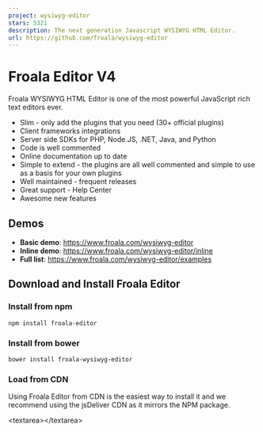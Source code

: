 ```yaml
---
project: wysiwyg-editor
stars: 5321
description: The next generation Javascript WYSIWYG HTML Editor.
url: https://github.com/froala/wysiwyg-editor
---
```


Froala Editor V4
================

Froala WYSIWYG HTML Editor is one of the most powerful JavaScript rich text editors ever.

-   Slim - only add the plugins that you need (30+ official plugins)
-   Client frameworks integrations
-   Server side SDKs for PHP, Node.JS, .NET, Java, and Python
-   Code is well commented
-   Online documentation up to date
-   Simple to extend - the plugins are all well commented and simple to use as a basis for your own plugins
-   Well maintained - frequent releases
-   Great support - Help Center
-   Awesome new features ​

Demos
-----

-   **Basic demo**: https://www.froala.com/wysiwyg-editor
-   **Inline demo**: https://www.froala.com/wysiwyg-editor/inline
-   **Full list**: https://www.froala.com/wysiwyg-editor/examples

Download and Install Froala Editor
----------------------------------

### Install from npm

```
npm install froala-editor
```

### Install from bower

```
bower install froala-wysiwyg-editor
```

### Load from CDN

Using Froala Editor from CDN is the easiest way to install it and we recommend using the jsDeliver CDN as it mirrors the NPM package.

<!-- Include Editor style. -->
<link href\="https://cdn.jsdelivr.net/npm/froala-editor@latest/css/froala\_editor.pkgd.min.css" rel\="stylesheet" type\="text/css" />

<!-- Create a tag that we will use as the editable area. -->
<!-- You can use a div tag as well. -->
<textarea\></textarea\>

<!-- Include Editor JS files. -->
<script type\="text/javascript" src\="https://cdn.jsdelivr.net/npm/froala-editor@latest/js/froala\_editor.pkgd.min.js"\></script\>

<!-- Initialize the editor. -->
<script\>
  new FroalaEditor('textarea');
</script\>

### Load from CDN as an AMD module

Froala Editor is compatible with AMD module loaders such as RequireJS. The following example shows how to load it along with the Algin plugin from CDN using RequireJS.

<html\>
<head\>
  <!-- Load CSS files. -->
  <link rel\="stylesheet" type\="text/css" href\="https://cdn.jsdelivr.net/npm/froala-editor@latest/css/froala\_editor.css"\>

  <script src\="require.js"\></script\>
  <script\>
    require.config({
      packages: \[{
        name: 'froala-editor',
        main: 'js/froala\_editor.min'
      }\],
      paths: {
        // Change this to your server if you do not wish to use our CDN.
        'froala-editor': 'https://cdn.jsdelivr.net/npm/froala-editor@latest'
      }
    });
  </script\>

  <style\>
    body {
      text-align: center;
    }
    div#editor {
      width: 81%;
      margin: auto;
      text-align: left;
    }
    .ss {
      background-color: red;
    }
  </style\>
</head\>

<body\>
  <div id\="editor"\>
    <div id\='edit' style\='margin-top:30px;'\>
    </div\>
  </div\>

  <script\>
    require(\[
      'froala-editor',
      'froala-editor/js/plugins/align.min'
    \], function(FroalaEditor) {
      new FroalaEditor('#edit')
    });
  </script\>
</body\>

</html\>

### Load Froala Editor as a CommonJS Module

Froala Editor is using an UMD module pattern, as a result it has support for CommonJS. _The following examples presumes you are using npm to install froala-editor, see Download and install FroalaEditor for more details._

var FroalaEditor \= require('froala-editor');

// Load a plugin.
require('froala-editor/js/plugins/align.min');

// Initialize editor.
new FroalaEditor('#edit');

### Load Froala Editor as a transpiled ES6/UMD module

Since Froala Editor supports ES6 (ESM - ECMAScript modules) and UMD (AMD, CommonJS), it can be also loaded as a module with the use of transpilers. E.g. Babel, Typescript. _The following examples presumes you are using npm to install froala-editor, see Download and install FroalaEditor for more details._

import FroalaEditor from 'froala-editor'

// Load a plugin.
import 'froala-editor/js/plugins/align.min.js'

// Initialize editor.
new FroalaEditor('#edit')

For more details on customizing the editor, please check the editor documentation.

Use with your existing framework
--------------------------------

-   Angular JS: https://github.com/froala/angular-froala
-   Angular 2: https://github.com/froala/angular2-froala-wysiwyg
-   Aurelia: https://github.com/froala/aurelia-froala-editor
-   CakePHP: https://github.com/froala/wysiwyg-cake
-   Craft 2 CMS: https://github.com/froala/Craft-Froala-WYSIWYG
-   Craft 3 CMS: https://github.com/froala/Craft-3-Froala-WYSIWYG
-   Django: https://github.com/froala/django-froala-editor
-   Ember: https://github.com/froala/ember-froala-editor
-   Knockout: https://github.com/froala/knockout-froala
-   Meteor: https://github.com/froala/meteor-froala
-   Ruby on Rails: https://github.com/froala/wysiwyg-rails
-   React JS: https://github.com/froala/react-froala-wysiwyg/
-   Reactive: https://github.com/froala/froala-reactive
-   Symfony: https://github.com/froala/KMSFroalaEditorBundle
-   Vue JS: https://github.com/froala/vue-froala-wysiwyg/
-   Yii2: https://github.com/froala/yii2-froala-editor
-   Wordpress: https://github.com/froala/wordpress-froala-wysiwyg

Browser Support
---------------

At present, we officially aim to support the last two versions of the following browsers:

-   Chrome
-   Edge
-   Firefox
-   Safari
-   Opera
-   Internet Explorer 11
-   Safari iOS
-   Chrome, Firefox and Default Browser Android

Resources
---------

-   Demo: www.froala.com/wysiwyg-editor
-   Download Page: www.froala.com/wysiwyg-editor/download
-   Documentation: froala.com/wysiwyg-editor/docs
-   License Agreement: www.froala.com/wysiwyg-editor/terms
-   Support: wysiwyg-editor.froala.help
-   Roadmap & Feature Requests: https://wysiwyg-editor-roadmap.froala.com
-   Issues Repo guidelines

Reporting Issues
----------------

We use GitHub Issues as the official bug tracker for the Froala WYSIWYG HTML Editor. Here are some advices for our users that want to report an issue:

1.  Make sure that you are using the latest version of the Froala WYSIWYG Editor. The issue that you are about to report may be already fixed in the latest master branch version: https://github.com/froala/froala-wysiwyg/tree/master/js.
2.  Providing us reproducible steps for the issue will shorten the time it takes for it to be fixed. A JSFiddle is always welcomed, and you can start from this basic one.
3.  Some issues may be browser specific, so specifying in what browser you encountered the issue might help.

Technical Support or Questions
------------------------------

If you have questions or need help integrating the editor please contact us instead of opening an issue.

Licensing
---------

In order to use the Froala Editor you have to purchase one of the following licenses according to your needs. You can find more about that on our website on the pricing plan page.
